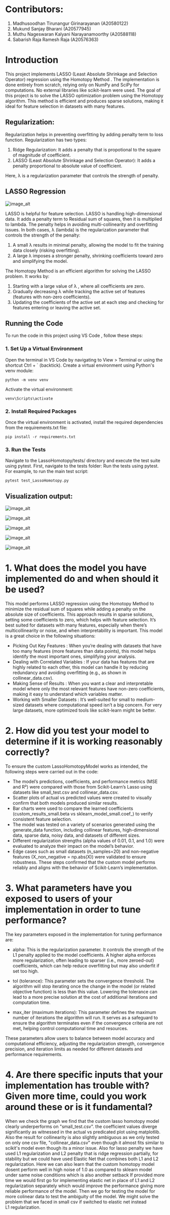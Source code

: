 # Contributors:
1. Madhusoodhan Tirunangur Girinarayanan (A20580122)
2. Mukund Sanjay Bharani (A20577945)
3. Muthu Nageswaran Kalyani Narayanamoorthy (A20588118)
4. Sabarish Raja Ramesh Raja (A20576363)
# <b>Introduction</b>
This project implements LASSO (Least Absolute Shrinkage and Selection Operator) regression using the Homotopy Method . The implementation is done entirely from scratch, relying only on NumPy and SciPy for computations. No external libraries like scikit-learn were used.
The goal of this project is to solve the LASSO optimization problem using the Homotopy algorithm. This method is efficient and produces sparse solutions, making it ideal for feature selection in datasets with many features.

## Regularization:
Regularization helps in preventing overfitting by adding penalty term to loss function. Regularization has two types:
1. Ridge Regularization: It adds a penalty that is propotional to the square of magnitude of coefficient.
2. LASSO (Least Absolute Shrinkage and Selection Operator): It adds a penalty proportional to absolute value of coefficient.

Here, λ is a regularization parameter that controls the strength of penalty.
## LASSO Regression
![image_alt](https://github.com/sabarishraja/Project1/blob/main/Lasso%20Equation.png?raw=true)

LASSO is helpful for feature selection. LASSO is handling high-dimensional data. It adds a penalty term to Residual sum of squares, then it is multiplied to lambda. The penalty helps in avoiding multi-collinearity and overfitting issues.
In both cases, λ (lambda) is the regularization parameter that controls the strength of the penalty:
1. A small λ results in minimal penalty, allowing the model to fit the training data closely (risking overfitting).
2. A large λ imposes a stronger penalty, shrinking coefficients toward zero and simplifying the model.

The Homotopy Method is an efficient algorithm for solving the LASSO problem. It works by:

1. Starting with a large value of λ , where all coefficients are zero.
2. Gradually decreasing λ while tracking the active set of features (features with non-zero coefficients).
3. Updating the coefficients of the active set at each step and checking for features entering or leaving the active set.

## Running the Code
To run the code in this project using VS Code , follow these steps:

### 1. Set Up a Virtual Environment
Open the terminal in VS Code by navigating to View > Terminal or using the shortcut Ctrl + ` (backtick).
Create a virtual environment using Python's venv module:
```
python -m venv venv
```
Activate the virtual environment:
```
venv\Scripts\activate
```
### 2. Install Required Packages
Once the virtual environment is activated, install the required dependencies from the requirements.txt file:
```
pip install -r requirements.txt
```
### 3. Run the Tests
Navigate to the LassoHomotopy/tests/ directory and execute the test suite using pytest.
First, navigate to the tests folder:
Run the tests using pytest. For example, to run the main test script:
```
pytest test_LassoHomotopy.py
```
## Visualization output:
![image_alt](https://github.com/sabarishraja/Project1/blob/main/Output%20Images/Coefficient%20Comparison%20with%20test%20case%201.jpeg?raw=true)

![image_alt](https://github.com/sabarishraja/Project1/blob/main/Output%20Images/Coefficient%20Comparison%20with%20test%20case%202.jpeg?raw=true)

![image_alt](https://github.com/sabarishraja/Project1/blob/main/Output%20Images/Coeff%20comparison.jpeg?raw=true)

![image_alt](https://github.com/sabarishraja/Project1/blob/main/Output%20Images/Prediction%20Comparison.jpeg?raw=true)

![image_alt](https://github.com/sabarishraja/Project1/blob/main/Output%20Images/Small%20and%20collinear%20data%20test%20case.jpeg?raw=true)
# 1. What does the model you have implemented do and when should it be used?
This model performs LASSO regression using the Homotopy Method to minimize the residual sum of squares while adding a penalty on the absolute size of coefficients. This approach results in sparse solutions, setting some coefficients to zero, which helps with feature selection. It’s best suited for datasets with many features, especially when there’s multicollinearity or noise, and when interpretability is important. This model is a great choice in the following situations:
* Picking Out Key Features :
When you’re dealing with datasets that have too many features (more features than data points), this model helps identify the most important ones, simplifying your analysis.
* Dealing with Correlated Variables :
If your data has features that are highly related to each other, this model can handle it by reducing redundancy and avoiding overfitting (e.g., as shown in collinear_data.csv).
* Making Sense of Results :
When you want a clear and interpretable model where only the most relevant features have non-zero coefficients, making it easy to understand which variables matter.
* Working with Smaller Datasets :
It’s well-suited for small to medium-sized datasets where computational speed isn’t a big concern. For very large datasets, more optimized tools like scikit-learn might be better.
# 2. How did you test your model to determine if it is working reasonably correctly?
To ensure the custom LassoHomotopyModel works as intended, the following steps were carried out in the code:
* The model’s predictions, coefficients, and performance metrics (MSE and R²) were compared with those from Scikit-Learn’s Lasso using datasets like small_test.csv and collinear_data.csv.
* Scatter plots of actual vs predicted values were created to visually confirm that both models produced similar results.
* Bar charts were used to compare the learned coefficients (custom_results_small.beta vs sklearn_model_small.coef_) to verify consistent feature selection.
* The model was tested on a variety of scenarios generated using the generate_data function, including collinear features, high-dimensional data, sparse data, noisy data, and datasets of different sizes.
* Different regularization strengths (alpha values of 0.01, 0.1, and 1.0) were evaluated to analyze their impact on the model’s behavior.
* Edge cases such as small datasets (n_samples=20) and non-negative features (X_non_negative = np.abs(X)) were validated to ensure robustness.
These steps confirmed that the custom model performs reliably and aligns with the behavior of Scikit-Learn’s implementation.
# 3. What parameters have you exposed to users of your implementation in order to tune performance?
The key parameters exposed in the implementation for tuning performance are:
* alpha: 
This is the regularization parameter. It controls the strength of the L1 penalty applied to the model coefficients. A higher alpha enforces more regularization, often leading to sparser (i.e., more zeroed-out) coefficients, which can help reduce overfitting but may also underfit if set too high.

* tol (tolerance):
This parameter sets the convergence threshold. The algorithm will stop iterating once the change in the model (or related objective function) is less than this value. Lowering the tolerance can lead to a more precise solution at the cost of additional iterations and computation time.

* max_iter (maximum iterations):
This parameter defines the maximum number of iterations the algorithm will run. It serves as a safeguard to ensure the algorithm terminates even if the convergence criteria are not met, helping control computational time and resources.

These parameters allow users to balance between model accuracy and computational efficiency, adjusting the regularization strength, convergence precision, and iteration limits as needed for different datasets and performance requirements.
# 4. Are there specific inputs that your implementation has trouble with? Given more time, could you work around these or is it fundamental?
When we check the graph we find that the custom lasso homotopy model clearly underperforms on "small_test.csv". the coefficient values diverge significantly as witnessed in the actual vs predicated plot using matplotlib. Also the result for collinearity is also slightly ambiguous as we only tested on only one csv file, "collinear_data.csv" even though it almost fits similar to scikit's model even though its a minor issue. Also for lasso penalty we have used L1 regularization and L2 penalty that is ridge regression partially, for stability but we could have used Elastic Net that combines both L1 and L2 regularization. Here we can also learn that the custom homotopy model dosent perform well in high noise of 1.0 as compared to sklearn model under same noise conditions which is also another setback
If provided more time we would first go for implementing elastic net in place of L1 and L2 regularization separately which would improve the performance giving more reliable performance of the model.  Then we go for testing the model for more colinear data to test the ambiguity of the model. We might solve the problem that we faced in small csv if switched to elastic net instead L1 regularization.
